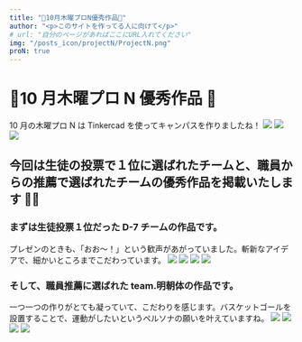 ```yaml
---
title: "👑10月木曜プロN優秀作品👑"
author: "<p>このサイトを作ってる人に向けて</p>"
# url: "自分のページがあればここにURL入れてください"
img: "/posts_icon/projectN/ProjectN.png"
proN: true
---
```


# 👑10 月木曜プロ N 優秀作品 👑

10 月の木曜プロ N は Tinkercad を使ってキャンパスを作りましたね！
![](https://i.imgur.com/2ifQ8gQ.jpg)
![](https://i.imgur.com/geW0rqh.jpg)
![](https://i.imgur.com/Y4OSind.jpg)

## 今回は生徒の投票で１位に選ばれたチームと、職員からの推薦で選ばれたチームの優秀作品を掲載いたします 👏👏

### まずは生徒投票１位だった D-7 チームの作品です。

プレゼンのときも、「おお〜！」という歓声があがっていました。斬新なアイデアで、細かいところまでこだわっています。
![](https://i.imgur.com/3Vjb2vf.jpg)
![](https://i.imgur.com/nybUhJ9.jpg)
![](https://i.imgur.com/uI9b5gK.jpg)
![](https://i.imgur.com/9Nmu5jp.jpg)

### そして、職員推薦に選ばれた team.明朝体の作品です。

一つ一つの作りがとても凝っていて、こだわりを感じます。バスケットゴールを設置することで、運動がしたいというペルソナの願いを叶えていますね。
![](https://i.imgur.com/KIYemiy.png)
![](https://i.imgur.com/HpWi3aL.jpg)
![](https://i.imgur.com/WcDWIzm.jpg)
![](https://i.imgur.com/5wXuh0j.jpg)
